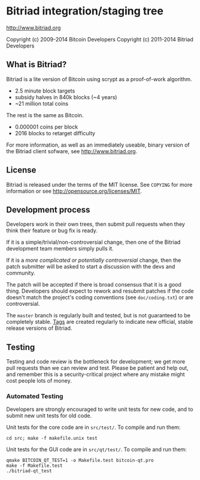 Bitriad integration/staging tree
================================

http://www.bitriad.org

Copyright (c) 2009-2014 Bitcoin Developers
Copyright (c) 2011-2014 Bitriad Developers

What is Bitriad?
----------------

Bitriad is a lite version of Bitcoin using scrypt as a proof-of-work algorithm.
 - 2.5 minute block targets
 - subsidy halves in 840k blocks (~4 years)
 - ~21 million total coins

The rest is the same as Bitcoin.
 - 0.000001 coins per block
 - 2016 blocks to retarget difficulty

For more information, as well as an immediately useable, binary version of
the Bitriad client sofware, see http://www.bitriad.org.

License
-------

Bitriad is released under the terms of the MIT license. See `COPYING` for more
information or see http://opensource.org/licenses/MIT.

Development process
-------------------

Developers work in their own trees, then submit pull requests when they think
their feature or bug fix is ready.

If it is a simple/trivial/non-controversial change, then one of the Bitriad
development team members simply pulls it.

If it is a *more complicated or potentially controversial* change, then the patch
submitter will be asked to start a discussion with the devs and community.

The patch will be accepted if there is broad consensus that it is a good thing.
Developers should expect to rework and resubmit patches if the code doesn't
match the project's coding conventions (see `doc/coding.txt`) or are
controversial.

The `master` branch is regularly built and tested, but is not guaranteed to be
completely stable. [Tags](https://github.com/xservergtc/bitriad/tags) are created
regularly to indicate new official, stable release versions of Bitriad.

Testing
-------

Testing and code review is the bottleneck for development; we get more pull
requests than we can review and test. Please be patient and help out, and
remember this is a security-critical project where any mistake might cost people
lots of money.

### Automated Testing

Developers are strongly encouraged to write unit tests for new code, and to
submit new unit tests for old code.

Unit tests for the core code are in `src/test/`. To compile and run them:

    cd src; make -f makefile.unix test

Unit tests for the GUI code are in `src/qt/test/`. To compile and run them:

    qmake BITCOIN_QT_TEST=1 -o Makefile.test bitcoin-qt.pro
    make -f Makefile.test
    ./bitriad-qt_test

